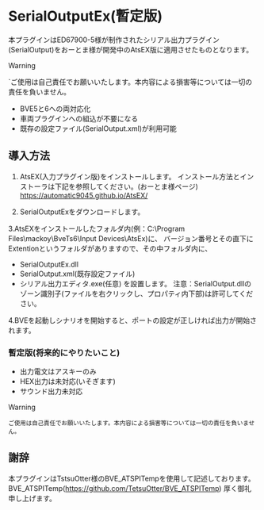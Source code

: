 # SerialOutputEx(暫定版)
本プラグインはED67900-5様が制作されたシリアル出力プラグイン(SerialOutput)をおーとま様が開発中のAtsEX版に適用させたものとなります。
> [!WARNING]
> `ご使用は自己責任でお願いいたします。本内容による損害等については一切の責任を負いません。
- BVE5と6への両対応化
- 車両プラグインへの組込が不要になる
- 既存の設定ファイル(SerialOutput.xml)が利用可能

## 導入方法
1. AtsEX(入力プラグイン版)をインストールします。
インストール方法とインストーラは下記を参照してください。(おーとま様ページ)
https://automatic9045.github.io/AtsEX/

2. SerialOutputExをダウンロードします。

3.AtsEXをインストールしたフォルダ内(例：C:\Program Files\mackoy\BveTs6\Input Devices\AtsEx)に、
バージョン番号とその直下にExtentionというフォルダがありますので、その中フォルダ内に、
- SerialOutputEx.dll
- SerialOutput.xml(既存設定ファイル)
- シリアル出力エディタ.exe(任意)
を設置します。
注意：SerialOutput.dllのゾーン識別子(ファイルを右クリックし、プロパティ内下部)は許可してください。

4.BVEを起動しシナリオを開始すると、ポートの設定が正しければ出力が開始されます。

### 暫定版(将来的にやりたいこと)
- 出力電文はアスキーのみ
- HEX出力は未対応(いそぎます)
- サウンド出力未対応

> [!WARNING]
> `ご使用は自己責任でお願いいたします。本内容による損害等については一切の責任を負いません。`

## 謝辞
本プラグインはTstsuOtter様のBVE_ATSPITempを使用して記述しております。  
BVE_ATSPITemp(https://github.com/TetsuOtter/BVE_ATSPITemp)
厚く御礼申し上げます。


